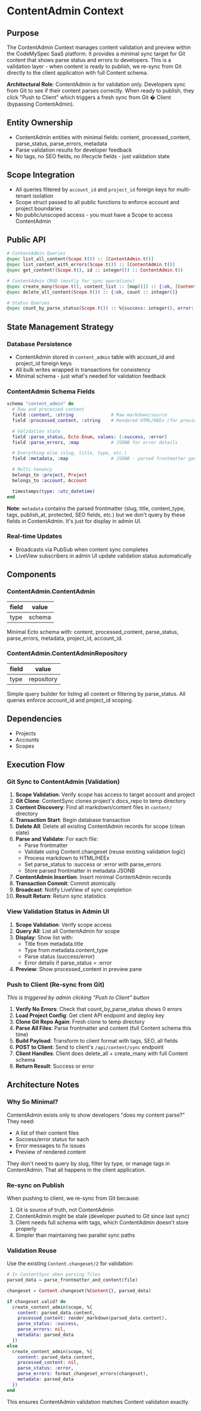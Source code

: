 # ContentAdmin Context

## Purpose

The ContentAdmin Context manages content validation and preview within the CodeMySpec SaaS platform. It provides a minimal sync target for Git content that shows parse status and errors to developers. This is a validation layer - when content is ready to publish, we re-sync from Git directly to the client application with full Content schema.

**Architectural Role**: ContentAdmin is for validation only. Developers sync from Git to see if their content parses correctly. When ready to publish, they click "Push to Client" which triggers a fresh sync from Git � Client (bypassing ContentAdmin).

## Entity Ownership

- ContentAdmin entities with minimal fields: content, processed_content, parse_status, parse_errors, metadata
- Parse validation results for developer feedback
- No tags, no SEO fields, no lifecycle fields - just validation state

## Scope Integration

- All queries filtered by `account_id` and `project_id` foreign keys for multi-tenant isolation
- Scope struct passed to all public functions to enforce account and project boundaries
- No public/unscoped access - you must have a Scope to access ContentAdmin

## Public API

```elixir
# ContentAdmin Queries
@spec list_all_content(Scope.t()) :: [ContentAdmin.t()]
@spec list_content_with_errors(Scope.t()) :: [ContentAdmin.t()]
@spec get_content!(Scope.t(), id :: integer()) :: ContentAdmin.t()

# ContentAdmin CRUD (mostly for sync operations)
@spec create_many(Scope.t(), content_list :: [map()]) :: {:ok, [ContentAdmin.t()]} | {:error, term()}
@spec delete_all_content(Scope.t()) :: {:ok, count :: integer()}

# Status Queries
@spec count_by_parse_status(Scope.t()) :: %{success: integer(), error: integer()}
```

## State Management Strategy

### Database Persistence
- ContentAdmin stored in `content_admin` table with account_id and project_id foreign keys
- All bulk writes wrapped in transactions for consistency
- Minimal schema - just what's needed for validation feedback

### ContentAdmin Schema Fields

```elixir
schema "content_admin" do
  # Raw and processed content
  field :content, :string              # Raw markdown/source
  field :processed_content, :string    # Rendered HTML/HEEx (for preview)

  # Validation state
  field :parse_status, Ecto.Enum, values: [:success, :error]
  field :parse_errors, :map            # JSONB for error details

  # Everything else (slug, title, type, etc.)
  field :metadata, :map                # JSONB - parsed frontmatter goes here

  # Multi-tenancy
  belongs_to :project, Project
  belongs_to :account, Account

  timestamps(type: :utc_datetime)
end
```

**Note**: `metadata` contains the parsed frontmatter (slug, title, content_type, tags, publish_at, protected, SEO fields, etc.) but we don't query by these fields in ContentAdmin. It's just for display in admin UI.

### Real-time Updates
- Broadcasts via PubSub when content sync completes
- LiveView subscribers in admin UI update validation status automatically

## Components

### ContentAdmin.ContentAdmin

| field | value  |
| ----- | ------ |
| type  | schema |

Minimal Ecto schema with: content, processed_content, parse_status, parse_errors, metadata, project_id, account_id.

### ContentAdmin.ContentAdminRepository

| field | value      |
| ----- | ---------- |
| type  | repository |

Simple query builder for listing all content or filtering by parse_status. All queries enforce account_id and project_id scoping.

## Dependencies

- Projects
- Accounts
- Scopes

## Execution Flow

### Git Sync to ContentAdmin (Validation)
1. **Scope Validation**: Verify scope has access to target account and project
2. **Git Clone**: ContentSync clones project's docs_repo to temp directory
3. **Content Discovery**: Find all markdown/content files in `content/` directory
4. **Transaction Start**: Begin database transaction
5. **Delete All**: Delete all existing ContentAdmin records for scope (clean slate)
6. **Parse and Validate**: For each file:
   - Parse frontmatter
   - Validate using Content.changeset (reuse existing validation logic)
   - Process markdown to HTML/HEEx
   - Set parse_status to :success or :error with parse_errors
   - Store parsed frontmatter in metadata JSONB
7. **ContentAdmin Insertion**: Insert minimal ContentAdmin records
8. **Transaction Commit**: Commit atomically
9. **Broadcast**: Notify LiveView of sync completion
10. **Result Return**: Return sync statistics

### View Validation Status in Admin UI
1. **Scope Validation**: Verify scope access
2. **Query All**: List all ContentAdmin for scope
3. **Display**: Show list with:
   - Title from metadata.title
   - Type from metadata.content_type
   - Parse status (success/error)
   - Error details if parse_status = :error
4. **Preview**: Show processed_content in preview pane

### Push to Client (Re-sync from Git)
*This is triggered by admin clicking "Push to Client" button*

1. **Verify No Errors**: Check that count_by_parse_status shows 0 errors
2. **Load Project Config**: Get client API endpoint and deploy key
3. **Clone Git Repo Again**: Fresh clone to temp directory
4. **Parse All Files**: Parse frontmatter and content (full Content schema this time)
5. **Build Payload**: Transform to client format with tags, SEO, all fields
6. **POST to Client**: Send to client's `/api/content/sync` endpoint
7. **Client Handles**: Client does delete_all + create_many with full Content schema
8. **Return Result**: Success or error

## Architecture Notes

### Why So Minimal?

ContentAdmin exists only to show developers "does my content parse?" They need:
- A list of their content files
- Success/error status for each
- Error messages to fix issues
- Preview of rendered content

They don't need to query by slug, filter by type, or manage tags in ContentAdmin. That all happens in the client application.

### Re-sync on Publish

When pushing to client, we re-sync from Git because:
1. Git is source of truth, not ContentAdmin
2. ContentAdmin might be stale (developer pushed to Git since last sync)
3. Client needs full schema with tags, which ContentAdmin doesn't store properly
4. Simpler than maintaining two parallel sync paths

### Validation Reuse

Use the existing `Content.changeset/2` for validation:
```elixir
# In ContentSync when parsing files
parsed_data = parse_frontmatter_and_content(file)

changeset = Content.changeset(%Content{}, parsed_data)

if changeset.valid? do
  create_content_admin(scope, %{
    content: parsed_data.content,
    processed_content: render_markdown(parsed_data.content),
    parse_status: :success,
    parse_errors: nil,
    metadata: parsed_data
  })
else
  create_content_admin(scope, %{
    content: parsed_data.content,
    processed_content: nil,
    parse_status: :error,
    parse_errors: format_changeset_errors(changeset),
    metadata: parsed_data
  })
end
```

This ensures ContentAdmin validation matches Content validation exactly.